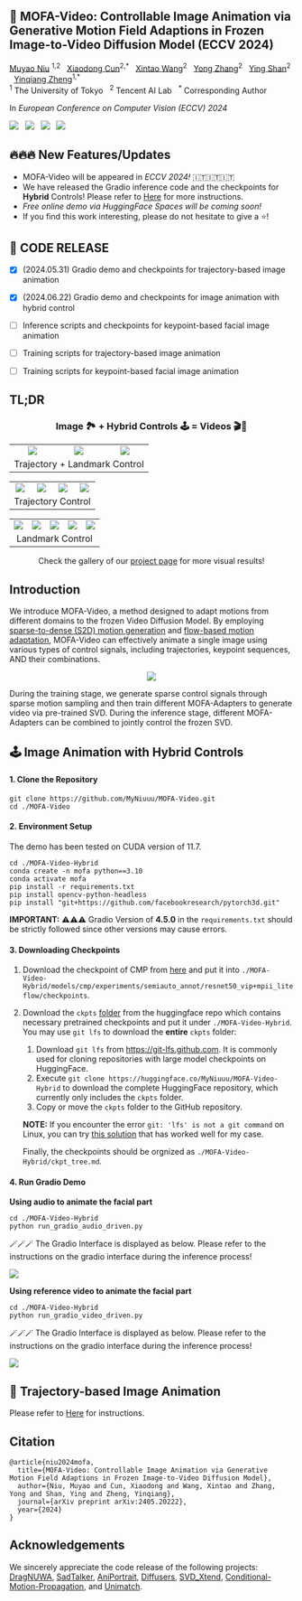 



  <h2>🦄️ MOFA-Video: Controllable Image Animation via Generative Motion Field Adaptions in Frozen Image-to-Video Diffusion Model (ECCV 2024) </h2>
<div>
    <a href='https://myniuuu.github.io/' target='_blank'>Muyao Niu</a> <sup>1,2</sup> &nbsp;
    <a href='https://vinthony.github.io/academic/' target='_blank'>Xiaodong Cun</a><sup>2,*</sup> &nbsp;
    <a href='https://xinntao.github.io/' target='_blank'>Xintao Wang</a><sup>2</sup> &nbsp;
    <a href='https://yzhang2016.github.io/' target='_blank'>Yong Zhang</a><sup>2</sup> &nbsp; 
    <a href='https://scholar.google.com/citations?user=4oXBp9UAAAAJ&hl=en' target='_blank'>Ying Shan</a><sup>2</sup> &nbsp;
    <a href='https://scholar.google.com/citations?user=JD-5DKcAAAAJ&hl=en' target='_blank'>Yinqiang Zheng</a><sup>1,*</sup> &nbsp;
</div>
<div>
    <sup>1</sup> The University of Tokyo &nbsp; <sup>2</sup> Tencent AI Lab &nbsp; <sup>*</sup> Corresponding Author &nbsp; 
</div>


In *European Conference on Computer Vision (ECCV) 2024*


<a href='https://arxiv.org/abs/2405.20222'><img src='https://img.shields.io/badge/ArXiv-PDF-red'></a> &nbsp; <a href='https://myniuuu.github.io/MOFA_Video'><img src='https://img.shields.io/badge/Project-Page-Green'></a> &nbsp; <a href='https://huggingface.co/MyNiuuu/MOFA-Video-Traj'><img src='https://img.shields.io/badge/🤗 huggingface-MOFA_Traj-blue'></a> &nbsp; <a href='https://huggingface.co/MyNiuuu/MOFA-Video-Hybrid'><img src='https://img.shields.io/badge/🤗 huggingface-MOFA_Hybrid-yellow'></a>



## 🔥🔥🔥 New Features/Updates

- MOFA-Video will be appeared in *ECCV 2024!* 🇮🇹🇮🇹🇮🇹
- We have released the Gradio inference code and the checkpoints for **Hybrid** Controls! Please refer to [Here](./MOFA-Video-Hybrid/README.md) for more instructions. 
- *Free online demo via HuggingFace Spaces will be coming soon!*
- If you find this work interesting, please do not hesitate to give a ⭐!

## 📰 CODE RELEASE
- [x] (2024.05.31) Gradio demo and checkpoints for trajectory-based image animation
- [x] (2024.06.22) Gradio demo and checkpoints for image animation with hybrid control
- [ ] Inference scripts and checkpoints for keypoint-based facial image animation
- [ ] Training scripts for trajectory-based image animation
- [ ] Training scripts for keypoint-based facial image animation



## TL;DR


<div align="center">
  <h3>
    Image 🏞️ + Hybrid Controls 🕹️ = Videos 🎬🍿
  </h3>
</div>


<table align="center">
  <tr>
    <td align="center">
      <img src="assets/teasers/hybrid/input.gif"/>
      <br />
    </td>
    <td align="center">
      <img src="assets/teasers/hybrid/landmark.gif"/>
      <br />
    </td>
    <td align="center">
      <img src="assets/teasers/hybrid/output.gif"/>
      <br />
    </td>
  </tr>
  <tr>
    <td colspan="3" align="center" style="border: none;">
      Trajectory + Landmark Control
    </td>
  </tr>
</table>

<table align="center">
  <tr>
    <td align="center">
      <img src="assets/teasers/traj/input.gif"/>
      <br />
    </td>
    <td align="center">
      <img src="assets/teasers/traj/hint.gif"/>
      <br />
    </td>
    <td align="center">
      <img src="assets/teasers/traj/flow.gif"/>
      <br />
    </td>
    <td align="center">
      <img src="assets/teasers/traj/output.gif"/>
      <br />
    </td>
  </tr>
  <tr>
    <td colspan="4" align="center" style="border: none;">
      Trajectory Control
    </td>
  </tr>
</table>


<table align="center">
  <tr>
    <td align="center">
      <img src="assets/teasers/ldmk/input.gif" />
      <br />
    </td>
    <td align="center">
      <img src="assets/teasers/ldmk/flow.gif" />
      <br />
    </td>
    <td align="center">
      <img src="assets/teasers/ldmk/landmark.gif" />
      <br />
    </td>
    <td align="center">
      <img src="assets/teasers/ldmk/output_ldmk.gif" />
      <br />
    </td>
    <td align="center">
      <img src="assets/teasers/ldmk/output.gif" />
      <br />
    </td>
    <tr>
    <td colspan="5" align="center" style="border: none;">
      Landmark Control
    </td>
  </tr>
  </tr>
</table>


<div align="center">
Check the gallery of our <a href='https://myniuuu.github.io/MOFA_Video' target='_blank'>project page</a> for more visual results!
</div>


## Introduction

We introduce MOFA-Video, a method designed to adapt motions from different domains to the frozen Video Diffusion Model. By employing <u>sparse-to-dense (S2D) motion generation</u> and <u>flow-based motion adaptation</u>, MOFA-Video can effectively animate a single image using various types of control signals, including trajectories, keypoint sequences, AND their combinations.

<p align="center">
  <img src="assets/images/pipeline.png">
</p>

During the training stage, we generate sparse control signals through sparse motion sampling and then train different MOFA-Adapters to generate video via pre-trained SVD. During the inference stage, different MOFA-Adapters can be combined to jointly control the frozen SVD.



## 🕹️ Image Animation with Hybrid Controls

#### 1. Clone the Repository

```
git clone https://github.com/MyNiuuu/MOFA-Video.git
cd ./MOFA-Video
```

#### 2. Environment Setup

The demo has been tested on CUDA version of 11.7.

```
cd ./MOFA-Video-Hybrid
conda create -n mofa python==3.10
conda activate mofa
pip install -r requirements.txt
pip install opencv-python-headless
pip install "git+https://github.com/facebookresearch/pytorch3d.git"
```

**IMPORTANT:** ⚠️⚠️⚠️ Gradio Version of **4.5.0** in the `requirements.txt` should be strictly followed since other versions may cause errors.


#### 3. Downloading Checkpoints

1. Download the checkpoint of CMP from [here](https://huggingface.co/MyNiuuu/MOFA-Video-Hybrid/resolve/main/models/cmp/experiments/semiauto_annot/resnet50_vip%2Bmpii_liteflow/checkpoints/ckpt_iter_42000.pth.tar) and put it into `./MOFA-Video-Hybrid/models/cmp/experiments/semiauto_annot/resnet50_vip+mpii_liteflow/checkpoints`.

2. Download the `ckpts` [folder](https://huggingface.co/MyNiuuu/MOFA-Video-Hybrid/tree/main/ckpts) from the huggingface repo which contains necessary pretrained checkpoints and put it under `./MOFA-Video-Hybrid`. You may use `git lfs` to download the **entire** `ckpts` folder:

    1) Download `git lfs` from https://git-lfs.github.com. It is commonly used for cloning repositories with large model checkpoints on HuggingFace.
    2) Execute `git clone https://huggingface.co/MyNiuuu/MOFA-Video-Hybrid` to download the complete HuggingFace repository, which currently only includes the `ckpts` folder.
    3) Copy or move the `ckpts` folder to the GitHub repository.

    **NOTE:** If you encounter the error `git: 'lfs' is not a git command` on Linux, you can try [this solution](https://github.com/text2cinemagraph/text2cinemagraph/issues/1) that has worked well for my case.

    Finally, the checkpoints should be orgnized as `./MOFA-Video-Hybrid/ckpt_tree.md`. 


#### 4. Run Gradio Demo

**Using audio to animate the facial part**

```
cd ./MOFA-Video-Hybrid
python run_gradio_audio_driven.py
```

🪄🪄🪄 The Gradio Interface is displayed as below. Please refer to the instructions on the gradio interface during the inference process!

<td align="center">
  <img src="assets/images/hybrid_audio.png"/>
</td>

**Using reference video to animate the facial part**

```
cd ./MOFA-Video-Hybrid
python run_gradio_video_driven.py
```

🪄🪄🪄 The Gradio Interface is displayed as below. Please refer to the instructions on the gradio interface during the inference process!

<td align="center">
  <img src="assets/images/hybrid_video.png"/>
</td>


## 💫 Trajectory-based Image Animation 

Please refer to [Here](./MOFA-Video-Traj/README.md) for instructions.

## Citation
```
@article{niu2024mofa,
  title={MOFA-Video: Controllable Image Animation via Generative Motion Field Adaptions in Frozen Image-to-Video Diffusion Model},
  author={Niu, Muyao and Cun, Xiaodong and Wang, Xintao and Zhang, Yong and Shan, Ying and Zheng, Yinqiang},
  journal={arXiv preprint arXiv:2405.20222},
  year={2024}
}
```

## Acknowledgements
We sincerely appreciate the code release of the following projects: [DragNUWA](https://arxiv.org/abs/2308.08089), [SadTalker](https://github.com/OpenTalker/SadTalker), [AniPortrait](https://github.com/Zejun-Yang/AniPortrait), [Diffusers](https://github.com/huggingface/diffusers), [SVD_Xtend](https://github.com/pixeli99/SVD_Xtend), [Conditional-Motion-Propagation](https://github.com/XiaohangZhan/conditional-motion-propagation), and [Unimatch](https://github.com/autonomousvision/unimatch).

